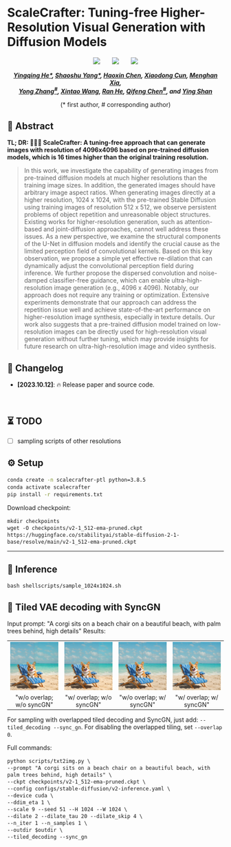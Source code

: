 # ScaleCrafter: Tuning-free Higher-Resolution Visual Generation with Diffusion Models


<div align="center">

 <a href=''><img src='https://img.shields.io/badge/ArXiv-2305.18247-red'></a> &nbsp;&nbsp;&nbsp;&nbsp;&nbsp;
 <a href='https://yingqinghe.github.io/scalecrafter/'><img src='https://img.shields.io/badge/Project-Page-Green'></a> &nbsp;&nbsp;&nbsp;&nbsp;&nbsp;
 <a href='https://github.com/YingqingHe/ScaleCrafter'><img src='https://img.shields.io/badge/diffuser version-code-blue'></a> 
 

_**[Yingqing He*](https://github.com/YingqingHe), [Shaoshu Yang*](), [Haoxin Chen](), [Xiaodong Cun](http://vinthony.github.io/), [Menghan Xia](https://menghanxia.github.io/), <br> 
[Yong Zhang<sup>#](https://yzhang2016.github.io), [Xintao Wang](https://xinntao.github.io/), [Ran He](), [Qifeng Chen<sup>#](https://cqf.io/), and [Ying Shan](https://scholar.google.com/citations?hl=zh-CN&user=4oXBp9UAAAAJ)**_

(* first author, # corresponding author)

</div>

## 🔆 Abstract
<b>TL; DR: 🤗🤗🤗 **ScaleCrafter:** A tuning-free approach that can generate images with resolution of 4096x4096 based on pre-trained diffusion models, which is 16 times higher than the original training resolution.</b>

> In this work, we investigate the capability of generating images from pre-trained diffusion models at much higher resolutions than the training image sizes. In addition, the generated images should have arbitrary image aspect ratios. When generating images directly at a higher resolution, 1024 x 1024, with the pre-trained Stable Diffusion using training images of resolution 512 x 512, we observe persistent problems of object repetition and unreasonable object structures. Existing works for higher-resolution generation, such as attention-based and joint-diffusion approaches, cannot well address these issues. As a new perspective, we examine the structural components of the U-Net in diffusion models and identify the crucial cause as the limited perception field of convolutional kernels. Based on this key observation, we propose a simple yet effective re-dilation that can dynamically adjust the convolutional perception field during inference. We further propose the dispersed convolution and noise-damped classifier-free guidance, which can enable ultra-high-resolution image generation (e.g., 4096 x 4096). Notably, our approach does not require any training or optimization. Extensive experiments demonstrate that our approach can address the repetition issue well and achieve state-of-the-art performance on higher-resolution image synthesis, especially in texture details. Our work also suggests that a pre-trained diffusion model trained on low-resolution images can be directly used for high-resolution visual generation without further tuning, which may provide insights for future research on ultra-high-resolution image and video synthesis.


## 📝 Changelog
- __[2023.10.12]__: 🔥 Release paper and source code.
<br>

## ⏳ TODO
- [ ] sampling scripts of other resolutions


## ⚙️ Setup
```bash
conda create -n scalecrafter-ptl python=3.8.5
conda activate scalecrafter
pip install -r requirements.txt
```
Download checkpoint:
```
mkdir checkpoints
wget -O checkpoints/v2-1_512-ema-pruned.ckpt https://huggingface.co/stabilityai/stable-diffusion-2-1-base/resolve/main/v2-1_512-ema-pruned.ckpt
```
---

## 💫 Inference
```
bash shellscripts/sample_1024x1024.sh
```

## 🔮 Tiled VAE decoding with SyncGN
<div>
Input prompt: "A corgi sits on a beach chair on a beautiful beach, with palm trees behind, high details"
Results:
<table class="center">
  <tr>
  <td><img src=assets/decode/1-wo-overlap-wo-gn.png width="320"></td>
  <td><img src=assets/decode/2-w-overlap-wo-gn.png width="320"></td>
  <td><img src=assets/decode/3-wo-overlap-w-gn.png width="320"></td>
  <td><img src=assets/decode/4-w-overlap-w-gn.png width="320"></td>
  <tr>
  <td style="text-align:center;" width="320">"w/o overlap; w/o syncGN"</td>
  <td style="text-align:center;" width="320">"w/ overlap; w/o syncGN"</td>
  <td style="text-align:center;" width="320">"w/o overlap; w/ syncGN"</td>
  <td style="text-align:center;" width="320">"w/ overlap; w/ syncGN"</td>
  <tr>
</table >

For sampling with overlapped tiled decoding and SyncGN, just add: `--tiled_decoding --sync_gn`. For disabling the overlapped tiling, set `--overlap 0`.

Full commands:

```
python scripts/txt2img.py \
--prompt "A corgi sits on a beach chair on a beautiful beach, with palm trees behind, high details" \
--ckpt checkpoints/v2-1_512-ema-pruned.ckpt \
--config configs/stable-diffusion/v2-inference.yaml \
--device cuda \
--ddim_eta 1 \
--scale 9 --seed 51 --H 1024 --W 1024 \
--dilate 2 --dilate_tau 20 --dilate_skip 4 \
--n_iter 1 --n_samples 1 \
--outdir $outdir \
--tiled_decoding --sync_gn
```
